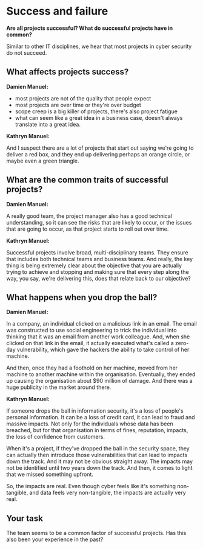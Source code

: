 # Success and failure

**Are all projects successful? What do successful projects have in common?**

Similar to other IT disciplines, we hear that most projects in cyber security do not succeed.

## What affects projects success?

**Damien Manuel:**

* most projects are not of the quality that people expect
* most projects are over time or they're over budget
* scope creep is a big killer of projects, there's also project fatigue
* what can seem like a great idea in a business case, doesn't always translate into a great idea.

**Kathryn Manuel:**

And I suspect there are a lot of projects that start out saying we're going to deliver a red box, and they end up delivering perhaps an orange circle, or maybe even a green triangle.

## What are the common traits of successful projects?

**Damien Manuel:**

A really good team, the project manager also has a good technical understanding, so it can see the risks that are likely to occur, or the issues that are going to occur, as that project starts to roll out over time.

**Kathryn Manuel:**

Successful projects involve broad, multi-disciplinary teams. They ensure that includes both technical teams and business teams. And really, the key thing is being extremely clear about the objective that you are actually trying to achieve and stopping and making sure that every step along the way, you say, we're delivering this, does that relate back to our objective?

## What happens when you drop the ball?

**Damien Manuel:**

In a company, an individual clicked on a malicious link in an email. The email was constructed to use social engineering to trick the individual into thinking that it was an email from another work colleague. And, when she clicked on that link in the email, it actually executed what's called a zero-day vulnerability, which gave the hackers the ability to take control of her machine.

And then, once they had a foothold on her machine, moved from her machine to another machine within the organisation. Eventually, they ended up causing the organisation about $90 million of damage. And there was a huge publicity in the market around there.

**Kathryn Manuel:**

If someone drops the ball in information security, it's a loss of people's personal information. It can be a loss of credit card, it can lead to fraud and massive impacts. Not only for the individuals whose data has been breached, but for that organisation in terms of fines, reputation, impacts, the loss of confidence from customers.

When it's a project, if they've dropped the ball in the security space, they can actually then introduce those vulnerabilities that can lead to impacts down the track. And it may not be obvious straight away. The impacts may not be identified until two years down the track. And then, it comes to light that we missed something upfront.

So, the impacts are real. Even though cyber feels like it's something non-tangible, and data feels very non-tangible, the impacts are actually very real.

## Your task
The team seems to be a common factor of successful projects. Has this also been your experience in the past?